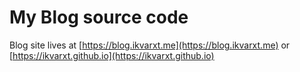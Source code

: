 # My Blog source code

Blog site lives at [https://blog.ikvarxt.me](https://blog.ikvarxt.me) or [https://ikvarxt.github.io](https://ikvarxt.github.io)